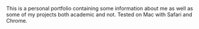 This is a personal portfolio containing some information about me as well as some of my projects both academic and not.
Tested on Mac with Safari and Chrome.